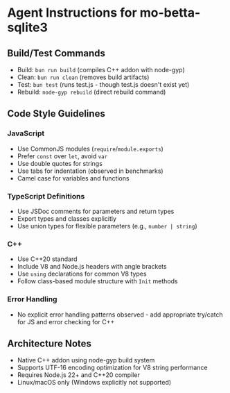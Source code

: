 # Agent Instructions for mo-betta-sqlite3

## Build/Test Commands
- Build: `bun run build` (compiles C++ addon with node-gyp)
- Clean: `bun run clean` (removes build artifacts)
- Test: `bun test` (runs test.js - though test.js doesn't exist yet)
- Rebuild: `node-gyp rebuild` (direct rebuild command)

## Code Style Guidelines

### JavaScript
- Use CommonJS modules (`require`/`module.exports`)
- Prefer `const` over `let`, avoid `var`
- Use double quotes for strings
- Use tabs for indentation (observed in benchmarks)
- Camel case for variables and functions

### TypeScript Definitions
- Use JSDoc comments for parameters and return types
- Export types and classes explicitly
- Use union types for flexible parameters (e.g., `number | string`)

### C++
- Use C++20 standard
- Include V8 and Node.js headers with angle brackets
- Use `using` declarations for common V8 types
- Follow class-based module structure with `Init` methods

### Error Handling
- No explicit error handling patterns observed - add appropriate try/catch for JS and error checking for C++

## Architecture Notes
- Native C++ addon using node-gyp build system
- Supports UTF-16 encoding optimization for V8 string performance
- Requires Node.js 22+ and C++20 compiler
- Linux/macOS only (Windows explicitly not supported)
